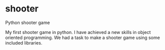 # shooter
Python shooter game


My first shooter game in python. I have achieved a new skills in object oriented programming.
We had a task to make a shooter game using some included libraries.

